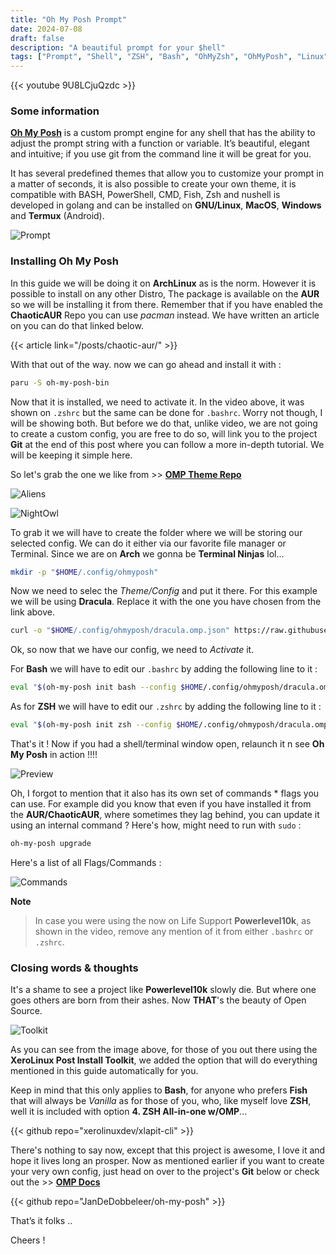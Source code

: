 ```yaml
---
title: "Oh My Posh Prompt"
date: 2024-07-08
draft: false
description: "A beautiful prompt for your $hell"
tags: ["Prompt", "Shell", "ZSH", "Bash", "OhMyZsh", "OhMyPosh", "Linux"]
---
```


{{< youtube 9U8LCjuQzdc >}}

### Some information

[**Oh My Posh**](https://ohmyposh.dev/) is a custom prompt engine for any shell that has the ability to adjust the prompt string with a function or variable. It’s beautiful, elegant and intuitive; if you use git from the command line it will be great for you.

It has several predefined themes that allow you to customize your prompt in a matter of seconds, it is also possible to create your own theme, it is compatible with BASH, PowerShell, CMD, Fish, Zsh and nushell is developed in golang and can be installed on **GNU/Linux**, **MacOS**, **Windows** and **Termux** (Android).

![Prompt](https://i.imgur.com/jjSKX0P.png)

### Installing Oh My Posh

In this guide we will be doing it on **ArchLinux** as is the norm. However it is possible to install on any other Distro, The package is available on the **AUR** so we will be installing it from there. Remember that if you have enabled the **ChaoticAUR** Repo you can use *pacman* instead. We have written an article on you can do that linked below.

{{< article link="/posts/chaotic-aur/" >}}

With that out of the way. now we can go ahead and install it with :

```Bash
paru -S oh-my-posh-bin
```

Now that it is installed, we need to activate it. In the video above, it was shown on `.zshrc` but the same can be done for `.bashrc`. Worry not though, I will be showing both. But before we do that, unlike video, we are not going to create a custom config, you are free to do so, will link you to the project **Git** at the end of this post where you can follow a more in-depth tutorial. We will be keeping it simple here.

So let's grab the one we like from >> [**OMP Theme Repo**](https://ohmyposh.dev/docs/themes)

![Aliens](https://i.imgur.com/OL0pbr3.png)

![NightOwl](https://i.imgur.com/EZmvwxa.png)

To grab it we will have to create the folder where we will be storing our selected config. We can do it either via our favorite file manager or Terminal. Since we are on **Arch** we gonna be **Terminal Ninjas** lol...

```Bash
mkdir -p "$HOME/.config/ohmyposh"
```

Now we need to selec the *Theme/Config* and put it there. For this example we will be using **Dracula**. Replace it with the one you have chosen from the link above.

```Bash
curl -o "$HOME/.config/ohmyposh/dracula.omp.json" https://raw.githubusercontent.com/JanDeDobbeleer/oh-my-posh/main/themes/dracula.omp.json
```

Ok, so now that we have our config, we need to *Activate* it.

For **Bash** we will have to edit our `.bashrc` by adding the following line to it :

```Bash
eval "$(oh-my-posh init bash --config $HOME/.config/ohmyposh/dracula.omp.json)"
```

As for **ZSH** we will have to edit our `.zshrc` by adding the following line to it :

```Bash
eval "$(oh-my-posh init zsh --config $HOME/.config/ohmyposh/dracula.omp.json)"
```

That's it ! Now if you had a shell/terminal window open, relaunch it n see **Oh My Posh** in action !!!!

![Preview](https://i.imgur.com/GJiIrxm.png)

Oh, I forgot to mention that it also has its own set of commands * flags you can use. For example did you know that even if you have installed it from the **AUR/ChaoticAUR**, where sometimes they lag behind, you can update it using an internal command ? Here's how, might need to run with `sudo` :

```Bash
oh-my-posh upgrade
```

Here's a list of all Flags/Commands :

![Commands](https://i.imgur.com/DX1x5gP.png)

**Note**

> In case you were using the now on Life Support **Powerlevel10k**, as shown in the video, remove any mention of it from either `.bashrc` or `.zshrc`.

### Closing words & thoughts

It's a shame to see a project like **Powerlevel10k** slowly die. But where one goes others are born from their ashes. Now **THAT**'s the beauty of Open Source.

![Toolkit](https://i.imgur.com/tWgYv7k.png)

As you can see from the image above, for those of you out there using the **XeroLinux Post Install Toolkit**, we added the option that will do everything mentioned in this guide automatically for you.

Keep in mind that this only applies to **Bash**, for anyone who prefers **Fish** that will always be *Vanilla* as for those of you, who, like myself love **ZSH**, well it is included with option **4. ZSH All-in-one w/OMP**...

{{< github repo="xerolinuxdev/xlapit-cli" >}}

There's nothing to say now, except that this project is awesome, I love it and hope it lives long an prosper. Now as mentioned earlier if you want to create your very own config, just head on over to the project's **Git** below or check out the >> [**OMP Docs**](https://ohmyposh.dev/docs/)

{{< github repo="JanDeDobbeleer/oh-my-posh" >}}

That’s it folks ..

Cheers !
